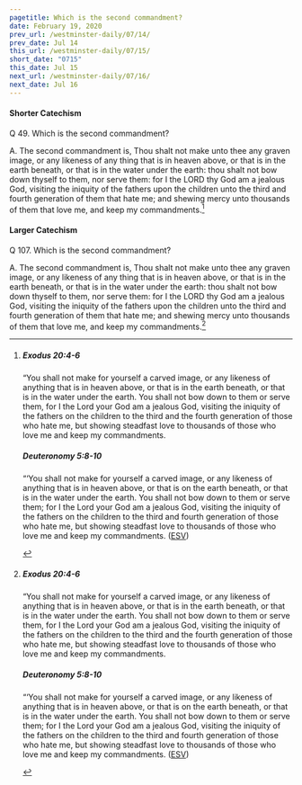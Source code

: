 ```yaml
---
pagetitle: Which is the second commandment?
date: February 19, 2020
prev_url: /westminster-daily/07/14/
prev_date: Jul 14
this_url: /westminster-daily/07/15/
short_date: "0715"
this_date: Jul 15
next_url: /westminster-daily/07/16/
next_date: Jul 16
---
```


#### Shorter Catechism

<span class="q">Q 49.</span> Which is the second commandment?

<span class="q">A.</span> The second commandment is, Thou shalt not make unto thee any graven image, or any likeness of any thing that is in heaven above, or that is in the earth beneath, or that is in the water under the earth: thou shalt not bow down thyself to them, nor serve them: for I the LORD thy God am a jealous God, visiting the iniquity of the fathers upon the children unto the third and fourth generation of them that hate me; and shewing mercy unto thousands of them that love me, and keep my commandments.[^fnref:wsc1]


[^fnref:wsc1]: <div class="esv"><h5>Exodus 20:4-6</h5> <div class="esv-text"><p id="p02020004.01-1">&#8220;You shall not make for yourself a carved image, or any likeness of anything that is in heaven above, or that is in the earth beneath, or that is in the water under the earth. You shall not bow down to them or serve them, for I the <span class="small-caps">Lord</span> your God am a jealous God, visiting the iniquity of the fathers on the children to the third and the fourth generation of those who hate me, but showing steadfast love to thousands of those who love me and keep my commandments.</p> </div><h5>Deuteronomy 5:8-10</h5> <div class="esv-text"><p id="p05005008.01-2">&#8220;&#8216;You shall not make for yourself a carved image, or any likeness of anything that is in heaven above, or that is on the earth beneath, or that is in the water under the earth. You shall not bow down to them or serve them; for I the <span class="small-caps">Lord</span> your God am a jealous God, visiting the iniquity of the fathers on the children to the third and fourth generation of those who hate me, but showing steadfast love to thousands of those who love me and keep my commandments.  (<a href="http://www.esv.org" class="copyright">ESV</a>)</p> </div> </div>


#### Larger Catechism

<span class="q">Q 107.</span> Which is the second commandment?

<span class="q">A.</span> The second commandment is, Thou shalt not make unto thee any graven image, or any likeness of any thing that is in heaven above, or that is in the earth beneath, or that is in the water under the earth: thou shalt not bow down thyself to them, nor serve them: for I the LORD thy God am a jealous God, visiting the iniquity of the fathers upon the children unto the third and fourth generation of them that hate me; and shewing mercy unto thousands of them that love me, and keep my commandments.[^fnref:wlc1]


[^fnref:wlc1]: <div class="esv"><h5>Exodus 20:4-6</h5> <div class="esv-text"><p id="p02020004.01-1">&#8220;You shall not make for yourself a carved image, or any likeness of anything that is in heaven above, or that is in the earth beneath, or that is in the water under the earth. You shall not bow down to them or serve them, for I the <span class="small-caps">Lord</span> your God am a jealous God, visiting the iniquity of the fathers on the children to the third and the fourth generation of those who hate me, but showing steadfast love to thousands of those who love me and keep my commandments.</p> </div><h5>Deuteronomy 5:8-10</h5> <div class="esv-text"><p id="p05005008.01-2">&#8220;&#8216;You shall not make for yourself a carved image, or any likeness of anything that is in heaven above, or that is on the earth beneath, or that is in the water under the earth. You shall not bow down to them or serve them; for I the <span class="small-caps">Lord</span> your God am a jealous God, visiting the iniquity of the fathers on the children to the third and fourth generation of those who hate me, but showing steadfast love to thousands of those who love me and keep my commandments.  (<a href="http://www.esv.org" class="copyright">ESV</a>)</p> </div> </div>

